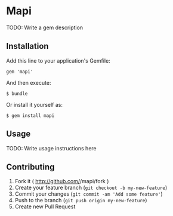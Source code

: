 # Mapi

TODO: Write a gem description

## Installation

Add this line to your application's Gemfile:

    gem 'mapi'

And then execute:

    $ bundle

Or install it yourself as:

    $ gem install mapi

## Usage

TODO: Write usage instructions here

## Contributing

1. Fork it ( http://github.com/<my-github-username>/mapi/fork )
2. Create your feature branch (`git checkout -b my-new-feature`)
3. Commit your changes (`git commit -am 'Add some feature'`)
4. Push to the branch (`git push origin my-new-feature`)
5. Create new Pull Request
